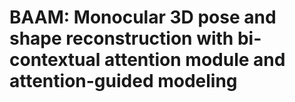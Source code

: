 # BAAM: Monocular 3D pose and shape reconstruction with bi-contextual attention module and attention-guided modeling

